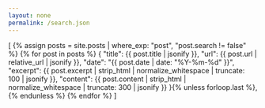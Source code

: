 ```yaml
---
layout: none
permalink: /search.json
---
```

[
  {% assign posts = site.posts | where_exp: "post", "post.search != false" %}
  {% for post in posts %}
    {
      "title": {{ post.title | jsonify }},
      "url": {{ post.url | relative_url | jsonify }},
      "date": "{{ post.date | date: "%Y-%m-%d" }}",
      "excerpt": {{ post.excerpt | strip_html | normalize_whitespace | truncate: 100 | jsonify }},
      "content": {{ post.content | strip_html | normalize_whitespace | truncate: 300 | jsonify }}
    }{% unless forloop.last %},{% endunless %}
  {% endfor %}
]
